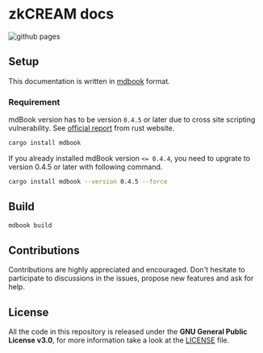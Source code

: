 # zkCREAM docs

![github pages](https://github.com/zkcream/docs/workflows/github%20pages/badge.svg)

## Setup

This documentation is written in [mdbook](https://github.com/rust-lang/mdBook) format.

### Requirement

mdBook version has to be version `0.4.5` or later due to cross site scripting vulnerability. See [official report](https://blog.rust-lang.org/2021/01/04/mdbook-security-advisory.html) from rust website.

```bash
cargo install mdbook
```

If you already installed mdBook version `<= 0.4.4`, you need to upgrate to version 0.4.5 or later with following command.

```bash
cargo install mdbook --version 0.4.5 --force
```

## Build

```bash
mdbook build
```

## Contributions

Contributions are highly appreciated and encouraged. Don't hesitate to participate to discussions in the issues, propose new features and ask for help.

## License

All the code in this repository is released under the **GNU General Public License v3.0**, for more information take a look at the [LICENSE](./LICENSE) file.
